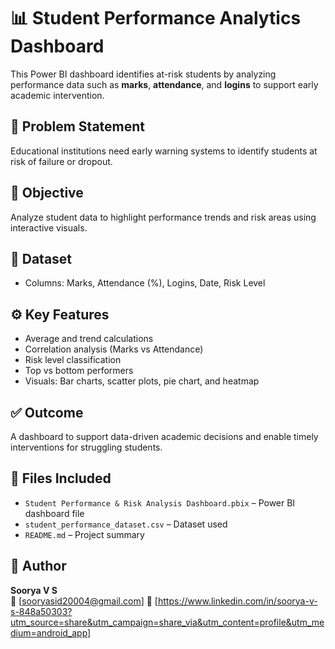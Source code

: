 # 📊 Student Performance Analytics Dashboard

This Power BI dashboard identifies at-risk students by analyzing performance data such as **marks**, **attendance**, and **logins** to support early academic intervention.

## 🧠 Problem Statement
Educational institutions need early warning systems to identify students at risk of failure or dropout.

## 🎯 Objective
Analyze student data to highlight performance trends and risk areas using interactive visuals.

## 📂 Dataset
- Columns: Marks, Attendance (%), Logins, Date, Risk Level

## ⚙️ Key Features
- Average and trend calculations
- Correlation analysis (Marks vs Attendance)
- Risk level classification
- Top vs bottom performers
- Visuals: Bar charts, scatter plots, pie chart, and heatmap

## ✅ Outcome
A dashboard to support data-driven academic decisions and enable timely interventions for struggling students.

## 📁 Files Included
- `Student Performance & Risk Analysis Dashboard.pbix` – Power BI dashboard file
- `student_performance_dataset.csv` – Dataset used
- `README.md` – Project summary

## 👤 Author
**Soorya V S**  
📧 [sooryasid20004@gmail.com] 
🔗 [https://www.linkedin.com/in/soorya-v-s-848a50303?utm_source=share&utm_campaign=share_via&utm_content=profile&utm_medium=android_app]
